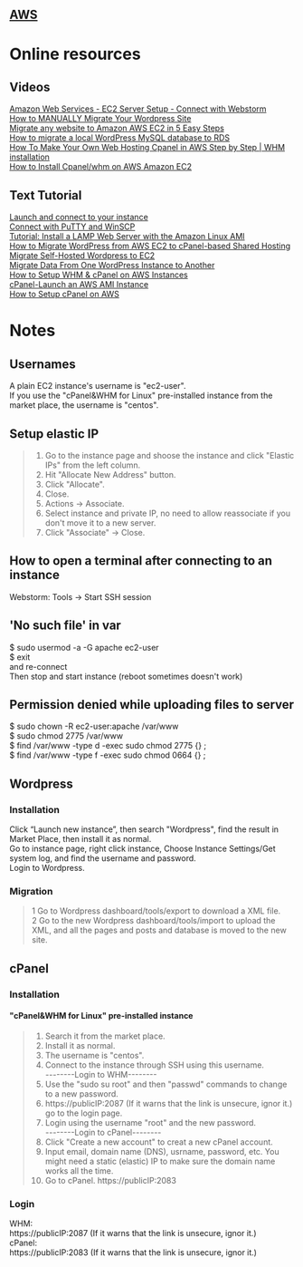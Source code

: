 ## [AWS](https://aws.amazon.com/)  
# Online resources  
## Videos
[Amazon Web Services - EC2 Server Setup - Connect with Webstorm](https://www.youtube.com/watch?v=HfnIL5lM8WY)  
[How to MANUALLY Migrate Your Wordpress Site](https://www.youtube.com/watch?v=wROa37k_RQA)  
[Migrate any website to Amazon AWS EC2 in 5 Easy Steps](https://www.youtube.com/watch?v=6eH_XNMUsFQ)  
[How to migrate a local WordPress MySQL database to RDS](https://www.youtube.com/watch?v=gwO76ar56Kg)  
[How To Make Your Own Web Hosting Cpanel in AWS Step by Step | WHM installation](https://www.youtube.com/watch?v=Kmfy6yzDTu0)  
[How to Install Cpanel/whm on AWS Amazon EC2](https://www.youtube.com/watch?v=qPFcsY6I6vQ)  
## Text Tutorial
[Launch and connect to your instance](https://docs.aws.amazon.com/AWSEC2/latest/UserGuide/EC2_GetStarted.html#ec2-launch-instance)  
[Connect with PuTTY and WinSCP](https://docs.aws.amazon.com/AWSEC2/latest/UserGuide/putty.html)  
[Tutorial: Install a LAMP Web Server with the Amazon Linux AMI](https://docs.aws.amazon.com/AWSEC2/latest/UserGuide/install-LAMP.html)  
[How to Migrate WordPress from AWS EC2 to cPanel-based Shared Hosting](http://www.thegurleyman.com/how-to-migrate-wordpress-from-aws-ec2-to-cpanel-based-shared-hosting/)  
[Migrate Self-Hosted Wordpress to EC2](https://forums.aws.amazon.com/thread.jspa?threadID=120283)  
[Migrate Data From One WordPress Instance to Another](https://docs.bitnami.com/aws/how-to/migrate-wordpress/)  
[How to Setup WHM & cPanel on AWS Instances](https://tecadmin.net/setup-whm-cpanel-on-aws/)  
[cPanel-Launch an AWS AMI Instance](https://documentation.cpanel.net/display/CKB/Launch+an+AWS+AMI+Instance#LaunchanAWSAMIInstance-LoginviaSSH.)  
[How to Setup cPanel on AWS](https://hostadvice.com/how-to/how-to-setup-cpanel-on-aws/)  
# Notes
## Usernames
A plain EC2 instance's username is "ec2-user".  
If you use the "cPanel&WHM for Linux" pre-installed instance from the market place, the username is "centos".  
## Setup elastic IP
> 1. Go to the instance page and shoose the instance and click "Elastic IPs" from the left column.  
> 2. Hit "Allocate New Address" button.  
> 3. Click "Allocate".  
> 4. Close.  
> 5. Actions -> Associate.  
> 6. Select instance and private IP, no need to allow reassociate if you don't move it to a new server.  
> 7. Click "Associate" -> Close.  

## How to open a terminal after connecting to an instance
Webstorm: Tools -> Start SSH session
## 'No such file' in var
$ sudo usermod -a -G apache ec2-user  
$ exit  
and re-connect  
Then stop and start instance (reboot sometimes doesn't work)
## Permission denied while uploading files to server
$ sudo chown -R ec2-user:apache /var/www  
$ sudo chmod 2775 /var/www  
$ find /var/www -type d -exec sudo chmod 2775 {} \;  
$ find /var/www -type f -exec sudo chmod 0664 {} \;  
## Wordpress  
### Installation
Click “Launch new instance”, then search "Wordpress", find the result in Market Place, then install it as normal.  
Go to instance page, right click instance, Choose Instance Settings/Get system log, and find the username and password.  
Login to Wordpress.
### Migration
> 1 Go to Wordpress dashboard/tools/export to download a XML file.  
> 2 Go to the new Wordpress dashboard/tools/import to upload the XML, and all the pages and posts and database is moved to the new site.
## cPanel
### Installation
#### "cPanel&WHM for Linux" pre-installed instance
> 1. Search it from the market place.  
> 2. Install it as normal.  
> 3. The username is "centos".  
> 4. Connect to the instance through SSH using this username.  
> --------Login to WHM--------
> 5. Use the "sudo su root" and then "passwd" commands to change to a new password.  
> 6. https://publicIP:2087  (If it warns that the link is unsecure, ignor it.)  go to the login page.  
> 7. Login using the username "root" and the new password.  
> --------Login to cPanel--------
> 8. Click "Create a new account" to creat a new cPanel account.  
> 9. Input email, domain name (DNS), usrname, password, etc. You might need a static (elastic) IP to make sure the domain name works all the time.
> 10. Go to cPanel.  https://publicIP:2083  
### Login
WHM:  
https://publicIP:2087  (If it warns that the link is unsecure, ignor it.)  
cPanel:  
https://publicIP:2083  (If it warns that the link is unsecure, ignor it.)  
